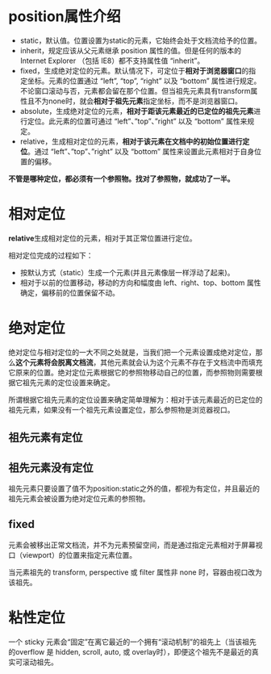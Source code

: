 # position属性介绍

- static，默认值。位置设置为static的元素，它始终会处于文档流给予的位置。
- inherit，规定应该从父元素继承 position 属性的值。但是任何的版本的 Internet Explorer （包括 IE8）都不支持属性值 “inherit”。
- fixed，生成绝对定位的元素。默认情况下，可定位于**相对于浏览器窗口**的指定坐标。元素的位置通过 “left”, “top”, “right” 以及 “bottom” 属性进行规定。不论窗口滚动与否，元素都会留在那个位置。但当祖先元素具有transform属性且不为none时，就会**相对于祖先元素**指定坐标，而不是浏览器窗口。
- absolute，生成绝对定位的元素，**相对于距该元素最近的已定位的祖先元素**进行定位。此元素的位置可通过 “left”、”top”、”right” 以及 “bottom” 属性来规定。
- relative，生成相对定位的元素，**相对于该元素在文档中的初始位置进行定位**。通过 “left”、”top”、”right” 以及 “bottom” 属性来设置此元素相对于自身位置的偏移。

**不管是哪种定位，都必须有一个参照物。找对了参照物，就成功了一半。**

# 相对定位

**relative**生成相对定位的元素，相对于其正常位置进行定位。

相对定位完成的过程如下：

- 按默认方式（static）生成一个元素(并且元素像层一样浮动了起来)。
- 相对于以前的位置移动，移动的方向和幅度由 left、right、top、bottom 属性确定，偏移前的位置保留不动。

# 绝对定位

绝对定位与相对定位的一大不同之处就是，当我们把一个元素设置成绝对定位，那么**这个元素将会脱离文档流**，其他元素就会认为这个元素不存在于文档流中而填充它原来的位置。绝对定位元素根据它的参照物移动自己的位置，而参照物则需要根据它祖先元素的定位设置来确定。

所谓根据它祖先元素的定位设置来确定简单理解为：相对于该元素最近的已定位的祖先元素，如果没有一个祖先元素设置定位，那么参照物是浏览器视口。

## 祖先元素有定位

## 祖先元素没有定位

祖先元素只要设置了值不为position:static之外的值，都视为有定位，并且最近的祖先元素会被设置为绝对定位元素的参照物。

## fixed

元素会被移出正常文档流，并不为元素预留空间，而是通过指定元素相对于屏幕视口（viewport）的位置来指定元素位置。

当元素祖先的 transform, perspective 或 filter 属性非 none 时，容器由视口改为该祖先。

# 粘性定位

一个 sticky 元素会“固定”在离它最近的一个拥有“滚动机制”的祖先上（当该祖先的overflow 是 hidden, scroll, auto, 或 overlay时），即便这个祖先不是最近的真实可滚动祖先。